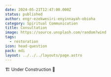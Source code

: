 ```yaml
---
date: 2024-05-21T12:47:00.000Z
status: published
author: engr-ezekwesiri-enyinnayah-obioha
category: Spiritual Communication
title: Consultation
image: https://source.unsplash.com/random?wind
tags:
  - restoration
icon: head-question
pack: mdi
layout: ../../../layouts/page.astro
---
```

🏗️ Under Construction 🚧

